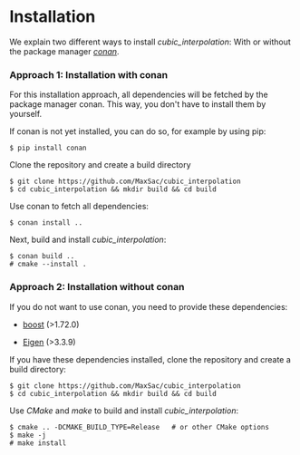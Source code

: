 # Installation

We explain two different ways to install *cubic_interpolation*: With or without the package manager [*conan*](https://conan.io/).

### Approach 1: Installation with conan

For this installation approach, all dependencies will be fetched by the package manager conan.
This way, you don't have to install them by yourself.

If conan is not yet installed, you can do so, for example by using pip:

```
$ pip install conan
```

Clone the repository and create a build directory

```
$ git clone https://github.com/MaxSac/cubic_interpolation
$ cd cubic_interpolation && mkdir build && cd build      
```
Use conan to fetch all dependencies:

```
$ conan install ..
```

Next, build and install *cubic_interpolation*:

```
$ conan build ..
# cmake --install .
```

### Approach 2: Installation without conan

If you do not want to use conan, you need to provide these dependencies:

* [boost](https://www.boost.org/) (>1.72.0)

* [Eigen](https://eigen.tuxfamily.org/index.php?title=Main_Page) (>3.3.9)

If you have these dependencies installed, clone the repository and create a build directory:

```
$ git clone https://github.com/MaxSac/cubic_interpolation
$ cd cubic_interpolation && mkdir build && cd build      
```

Use *CMake* and *make* to build and install *cubic_interpolation*:

```
$ cmake .. -DCMAKE_BUILD_TYPE=Release	# or other CMake options
$ make -j
# make install
```